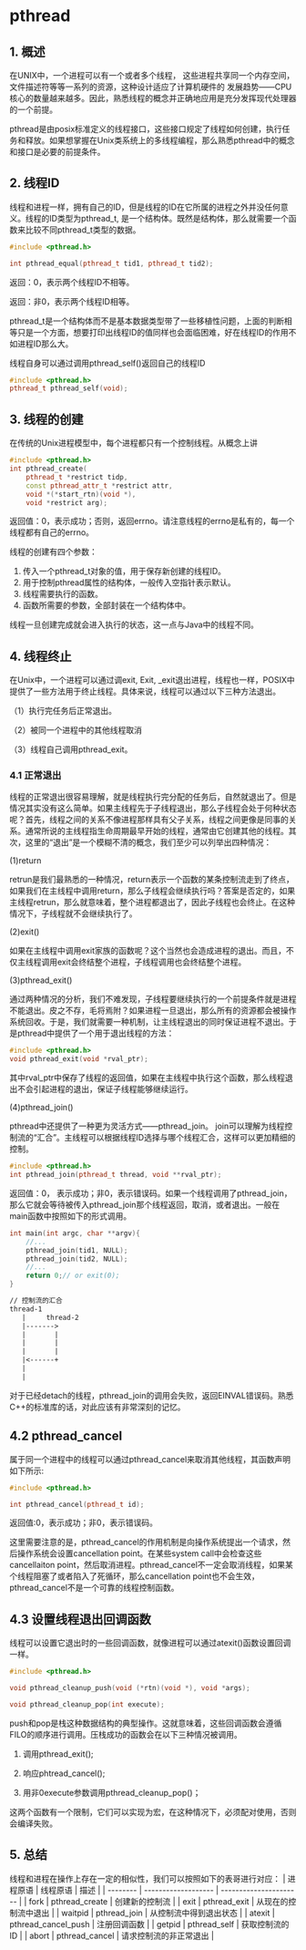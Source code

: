 # pthread

## 1. 概述
在UNIX中，一个进程可以有一个或者多个线程，
这些进程共享同一个内存空间，文件描述符等等一系列的资源，这种设计适应了计算机硬件的
发展趋势——CPU核心的数量越来越多。因此，熟悉线程的概念并正确地应用是充分发挥现代处理器
的一个前提。

pthread是由posix标准定义的线程接口，这些接口规定了线程如何创建，执行任务和释放。如果想掌握在Unix类系统上的多线程编程，那么熟悉pthread中的概念和接口是必要的前提条件。

## 2. 线程ID
线程和进程一样，拥有自己的ID，但是线程的ID在它所属的进程之外并没任何意义。线程的ID类型为pthread_t, 是一个结构体。既然是结构体，那么就需要一个函数来比较不同pthread_t类型的数据。
```C++
#include <pthread.h>

int pthread_equal(pthread_t tid1, pthread_t tid2);
```
返回：0，表示两个线程ID不相等。

返回：非0，表示两个线程ID相等。

pthread_t是一个结构体而不是基本数据类型带了一些移植性问题，上面的判断相等只是一个方面，想要打印出线程ID的值同样也会面临困难，好在线程ID的作用不如进程ID那么大。

线程自身可以通过调用pthread_self()返回自己的线程ID

```C++
#include <pthread.h>
pthread_t pthread_self(void);
```
## 3. 线程的创建
在传统的Unix进程模型中，每个进程都只有一个控制线程。从概念上讲
```C++
#include <pthread.h>
int pthread_create(
    pthread_t *restrict tidp,
    const pthread_attr_t *restrict attr,
    void *(*start_rtn)(void *), 
    void *restrict arg);
```
返回值：0，表示成功；否则，返回errno。请注意线程的errno是私有的，每一个线程都有自己的errno。

线程的创建有四个参数：
1. 传入一个pthread_t对象的值，用于保存新创建的线程ID。
2. 用于控制pthread属性的结构体，一般传入空指针表示默认。
3. 线程需要执行的函数。
4. 函数所需要的参数，全部封装在一个结构体中。

线程一旦创建完成就会进入执行的状态，这一点与Java中的线程不同。

## 4. 线程终止
在Unix中，一个进程可以通过调exit, Exit, _exit退出进程，线程也一样，POSIX中提供了一些方法用于终止线程。具体来说，线程可以通过以下三种方法退出。

（1）执行完任务后正常退出。

（2）被同一个进程中的其他线程取消

（3）线程自己调用pthread_exit。
### 4.1 正常退出
线程的正常退出很容易理解，就是线程执行完分配的任务后，自然就退出了。但是情况其实没有这么简单。如果主线程先于子线程退出，那么子线程会处于何种状态呢？首先，线程之间的关系不像进程那样具有父子关系，线程之间更像是同事的关系。通常所说的主线程指生命周期最早开始的线程，通常由它创建其他的线程。其次，这里的“退出”是一个模糊不清的概念，我们至少可以列举出四种情况：

(1)return

retrun是我们最熟悉的一种情况，return表示一个函数的某条控制流走到了终点，如果我们在主线程中调用return，那么子线程会继续执行吗？答案是否定的，如果主线程retrun，那么就意味着，整个进程都退出了，因此子线程也会终止。在这种情况下，子线程就不会继续执行了。

(2)exit()

如果在主线程中调用exit家族的函数呢？这个当然也会造成进程的退出。而且，不仅主线程调用exit会终结整个进程，子线程调用也会终结整个进程。

(3)pthread_exit()

通过两种情况的分析，我们不难发现，子线程要继续执行的一个前提条件就是进程不能退出。皮之不存，毛将焉附？如果进程一旦退出，那么所有的资源都会被操作系统回收。于是，我们就需要一种机制，让主线程退出的同时保证进程不退出。于是pthread中提供了一个用于退出线程的方法：
```C++
#include <pthread.h>
void pthread_exit(void *rval_ptr);
```
其中rval_ptr中保存了线程的返回值，如果在主线程中执行这个函数，那么线程退出不会引起进程的退出，保证子线程能够继续运行。

(4)pthread_join()

pthread中还提供了一种更为灵活方式——pthread_join。
join可以理解为线程控制流的“汇合”。主线程可以根据线程ID选择与哪个线程汇合，这样可以更加精细的控制。
```C++
#include <pthread.h>
int pthread_join(pthread_t thread, void **rval_ptr);
```
返回值：0， 表示成功；非0，表示错误码。如果一个线程调用了pthread_join，那么它就会等待被传入pthread_join那个线程返回，取消，或者退出。一般在main函数中按照如下的形式调用。
```C++
int main(int argc, char **argv){
    //...
    pthread_join(tid1, NULL);
    pthread_join(tid2, NULL);
    //...
    return 0;// or exit(0);
}
```

```txt
// 控制流的汇合
thread-1
   |     thread-2
   |------->
   |       |
   |       |  
   |       |
   |<------+  
   |
   |
```
对于已经detach的线程，pthread_join的调用会失败，返回EINVAL错误码。熟悉C++的标准库的话，对此应该有非常深刻的记忆。

## 4.2 pthread_cancel
属于同一个进程中的线程可以通过pthread_cancel来取消其他线程，其函数声明如下所示:
```C++
#include <pthread.h>

int pthread_cancel(pthread_t id);
```
返回值:0，表示成功；非0，表示错误码。

这里需要注意的是，pthread_cancel的作用机制是向操作系统提出一个请求，然后操作系统会设置cancellation point。在某些system call中会检查这些cancellaiton point，然后取消进程。pthread_cancel不一定会取消线程，如果某个线程阻塞了或者陷入了死循环，那么cancellation point也不会生效，pthread_cancel不是一个可靠的线程控制函数。

## 4.3 设置线程退出回调函数
线程可以设置它退出时的一些回调函数，就像进程可以通过atexit()函数设置回调一样。
```C++
#include <pthread.h>

void pthread_cleanup_push(void (*rtn)(void *), void *args);

void pthread_cleanup_pop(int execute);
```
push和pop是栈这种数据结构的典型操作。这就意味着，这些回调函数会遵循FILO的顺序进行调用。压栈成功的函数会在以下三种情况被调用。

1. 调用pthread_exit();

2. 响应phtread_cancel();

3. 用非0execute参数调用pthread_cleanup_pop()；

这两个函数有一个限制，它们可以实现为宏，在这种情况下，必须配对使用，否则会编译失败。
## 5. 总结
线程和进程在操作上存在一定的相似性，我们可以按照如下的表哥进行对应：
| 进程原语 | 线程原语            | 描述                   |
| -------- | ------------------- | ---------------------- |
| fork     | pthread_create      | 创建新的控制流         |
| exit     | pthread_exit        | 从现在的控制流中退出   |
| waitpid  | pthread_join        | 从控制流中得到退出状态 |
| atexit   | pthread_cancel_push | 注册回调函数           |
| getpid   | pthread_self        | 获取控制流的ID         |
| abort    | pthread_cancel      | 请求控制流的非正常退出 |
